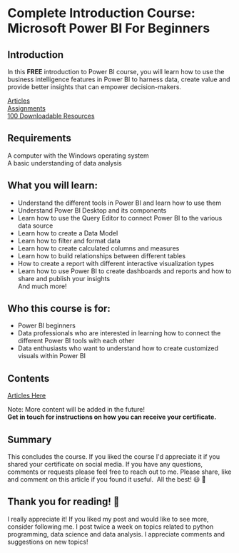 # Complete Introduction Course: Microsoft Power BI For Beginners
## Introduction
In this **FREE** introduction to Power BI course, you will learn how to use the business intelligence features in Power BI to harness data, create value and provide better insights that can empower decision-makers.

[Articles](https://medium.com/@natashanewbold) <br>
[Assignments](https://github.com/natnew/Complete-Introduction-Course-Microsoft-Power-BI-For-Beginners) <br>
[100 Downloadable Resources](https://github.com/natnew/Complete-Introduction-Course-Microsoft-Power-BI-For-Beginners) <br>

## Requirements
A computer with the Windows operating system <br>
A basic understanding of data analysis <br>

## What you will learn:
* Understand the different tools in Power BI and learn how to use them
* Understand Power BI Desktop and its components
* Learn how to use the Query Editor to connect Power BI to the various data source
* Learn how to create a Data Model 
* Learn how to filter and format data
* Learn how to create calculated columns and measures
* Learn how to build relationships between different tables
* How to create a report with different interactive visualization types
* Learn how to use Power BI to create dashboards and reports and how to share and publish your insights <br>
And much more!

## Who this course is for:
* Power BI beginners
* Data professionals who are interested in learning how to connect the different Power BI tools with each other
* Data enthusiasts who want to understand how to create customized visuals within Power BI

## Contents
[Articles Here](https://medium.com/@natashanewbold) <br>

Note: More content will be added in the future! <br>
**Get in touch for instructions on how you can receive your certificate.** <br>

## Summary
This concludes the course. If you liked the course I'd appreciate it if you shared your certificate on social media. If you have any questions, comments or requests please feel free to reach out to me.
Please share, like and comment on this article if you found it useful. 
All the best! 😃 👏

## Thank you for reading! 🤗
I really appreciate it! If you liked my post and would like to see more, consider following me. I post twice a week on topics related to python programming, data science and data analysis. I appreciate comments and suggestions on new topics!
